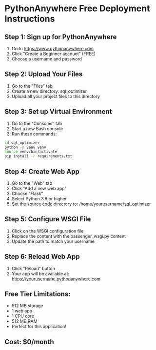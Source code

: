 
# PythonAnywhere Free Deployment Instructions

## Step 1: Sign up for PythonAnywhere
1. Go to https://www.pythonanywhere.com
2. Click "Create a Beginner account" (FREE)
3. Choose a username and password

## Step 2: Upload Your Files
1. Go to the "Files" tab
2. Create a new directory: sql_optimizer
3. Upload all your project files to this directory

## Step 3: Set up Virtual Environment
1. Go to the "Consoles" tab
2. Start a new Bash console
3. Run these commands:

```bash
cd sql_optimizer
python -m venv venv
source venv/bin/activate
pip install -r requirements.txt
```

## Step 4: Create Web App
1. Go to the "Web" tab
2. Click "Add a new web app"
3. Choose "Flask"
4. Select Python 3.8 or higher
5. Set the source code directory to: /home/yourusername/sql_optimizer

## Step 5: Configure WSGI File
1. Click on the WSGI configuration file
2. Replace the content with the passenger_wsgi.py content
3. Update the path to match your username

## Step 6: Reload Web App
1. Click "Reload" button
2. Your app will be available at: https://yourusername.pythonanywhere.com

## Free Tier Limitations:
- 512 MB storage
- 1 web app
- 1 CPU core
- 512 MB RAM
- Perfect for this application!

## Cost: $0/month
